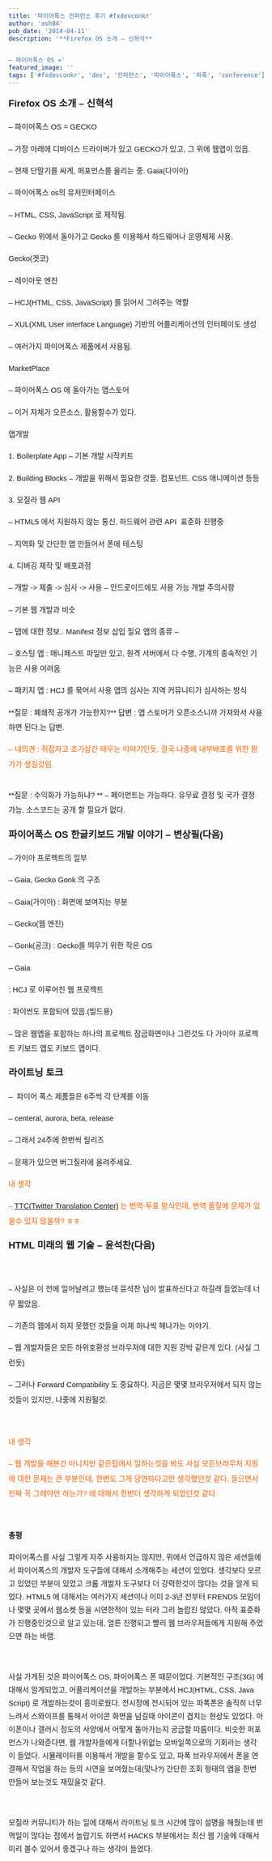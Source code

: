 ```yaml
---
title: '파이어폭스 컨퍼런스 후기 #fxdevconkr'
author: 'ash84'
pub_date: '2014-04-11'
description: '**Firefox OS 소개 – 신혁석**


– 파이어폭스 OS ='
featured_image: ''
tags: ['#fxdevconkr', 'dev', '컨퍼런스', '파이어폭스', '파폭', 'conference']
---
```



<font face="Arial" size="2"><span style="line-height: 2.0;">**<span style="font-size: 14pt;">Firefox OS 소개 – 신혁석</span>**</span></font>

<span style="font-size: 13px; line-height: 2.0; font-family: Arial;">  
</span>

<span style="font-size: 11pt; line-height: 2.0; font-family: Arial;">– 파이어폭스 OS = GECKO </span>

<span style="font-size: 11pt; line-height: 2.0; font-family: Arial;">– 가장 아래에 디바이스 드라이버가 있고 GECKO가 있고, 그 위에 웹앱이 있음. </span>

<span style="font-size: 11pt; line-height: 2.0; font-family: Arial;">– 현재 단말기를 싸게, 퍼포먼스를 올리는 중. Gaia(다이아) </span>

<span style="font-size: 11pt; line-height: 2.0; font-family: Arial;">– 파이어폭스 os의 유저인터페이스 </span>

<span style="font-size: 11pt; line-height: 2.0; font-family: Arial;">– HTML, CSS, JavaScript 로 제작됨. </span>

<span style="font-size: 11pt; line-height: 2.0; font-family: Arial;">– Gecko 위에서 돌아가고 Gecko 를 이용해서 하드웨어나 운영체제 사용. </span>

<span style="font-size: 13px; line-height: 2.0; font-family: Arial;">  
</span>

<span style="font-size: 11pt; line-height: 2.0; font-family: Arial;">Gecko(겟코) </span>

<span style="font-size: 11pt; line-height: 2.0; font-family: Arial;">– 레이아웃 엔진 </span>

<span style="font-size: 13px; line-height: 2.0; font-family: Arial;"><span style="font-size: 11pt;">– H</span><span style="font-size: 11pt;">C</span><span style="font-size: 11pt;">J(HTML, CSS, JavaScript) 를 읽어서 그려주는 역할 </span></span>

<span style="font-size: 13px; line-height: 2.0; font-family: Arial;"><span style="font-size: 11pt;">– XUL(XML User interface Language)</span><span style="font-size: 11pt;"> 기반의 어플리케이션의 인터페이도 생성 </span></span>

<span style="font-size: 11pt; line-height: 2.0; font-family: Arial;">– 여러가지 파이어폭스 제품에서 사용됨. </span>

<span style="font-size: 13px; line-height: 2.0; font-family: Arial;">  
</span>

<span style="font-size: 11pt; line-height: 2.0; font-family: Arial;">MarketPlace </span>

<span style="background-color: transparent; font-size: 11pt; line-height: 2.0; font-family: Arial;">– 파이어폭스 OS 에 돌아가는 앱스토어 </span>

<span style="background-color: transparent; font-size: 11pt; line-height: 2.0; font-family: Arial;"><span style="font-size: 11pt;">– 이거 자체가 오픈소스, 활용할수가 있다.  </span></span>

<span style="background-color: transparent; font-size: 13px; line-height: 2.0; font-family: Arial;">  
</span>

<span style="background-color: transparent; font-size: 11pt; line-height: 2.0; font-family: Arial;">앱개발 </span>

<span style="background-color: transparent; font-size: 13px; line-height: 2.0; font-family: Arial;">  
</span>

<span style="background-color: transparent; font-size: 11pt; line-height: 2.0; font-family: Arial;">1. Boilerplate App – 기본 개발 시작키트</span>

<span style="background-color: transparent; font-size: 13px; line-height: 2.0; font-family: Arial;"><span style="font-size: 11pt;">2. Building Blocks – 개발을 위해서 필요한 것들. 컴포넌트</span><span style="font-size: 11pt;">, CSS 애니메이션 등등 </span></span>

<span style="background-color: transparent; font-size: 11pt; line-height: 2.0; font-family: Arial;">3. 모질라 웹 API </span>

<span style="background-color: transparent; font-size: 11pt; line-height: 2.0; font-family: Arial;">– HTML5 에서 지원하지 않는 통신, 하드웨어 관련 API  표준화 진행중 </span>

<span style="background-color: transparent; font-size: 11pt; line-height: 2.0; font-family: Arial;">– 지역화 및 간단한 앱 만들어서 폰에 테스팅 </span>

<span style="background-color: transparent; font-size: 13px; line-height: 2.0; font-family: Arial;">  
</span>

<span style="background-color: transparent; font-size: 11pt; line-height: 2.0; font-family: Arial;">4. 디버깅 제작 및 배포과정 </span>

<span style="background-color: transparent; font-size: 11pt; line-height: 2.0; font-family: Arial;">– 개발 -> 제출 -> 심사 -> 사용 – 안드로이드에도 사용 가능 개발 주의사항 </span>

<span style="background-color: transparent; font-size: 11pt; line-height: 2.0; font-family: Arial;">– 기본 웹 개발과 비슷 </span>

<span style="background-color: transparent; font-size: 11pt; line-height: 2.0; font-family: Arial;">– 탭에 대한 정보.. Manifest 정보 삽입 필요 앱의 종류 –</span>

<span style="background-color: transparent; font-size: 11pt; line-height: 2.0; font-family: Arial;">– 호스팅 앱 : 매니페스트 파일만 있고, 원격 서버에서 다 수행, 기계의 종속적인 기능은 사용 어려움 </span>

<span style="background-color: transparent; font-size: 11pt; line-height: 2.0; font-family: Arial;">– 패키지 앱 : HCJ 를 묶어서 사용 앱의 심사는 지역 커뮤니티가 심사하는 방식</span>

<span style="font-size: 11pt;">  
</span>  
<span style="font-size: 11pt; line-height: 2.0; font-family: Arial;">**질문 : 폐쇄적 공개가 가능한지?**</span>  
<span style="font-size: 11pt; line-height: 2.0; font-family: Arial;">답변 : 앱 스토어가 오픈소스니까 가져와서 사용하면 된다.는 답변.</span>

<font face="Arial" size="2"><span style="line-height: 2.0;"><span style="font-size: 11pt; color: rgb(255, 94, 0);">– 내의견 :</span><span style="font-size: 11pt; color: rgb(255, 94, 0);"> 쥐잡자고 초가삼간 태우는 이야기인듯, 결국 나중에 내부배포를 위한 뭔가가 생길것임. </span>  
</span></font><span style="font-size: 11pt;">  
</span>

<span style="font-size: 11pt;">  
</span><span style="font-size: 11pt; line-height: 2.0; font-family: Arial;">**질문 : 수익화가 가능하냐? **</span>  
<span style="font-size: 11pt;">  
</span><span style="font-size: 11pt; line-height: 2.0; font-family: Arial;">– 페이먼트는 가능하다. 유무료 결정 및 국가 결정 가능, 소스코드는 공개 할 필요가 없다. </span>

<span style="font-size: 13px; line-height: 2.0; font-family: Arial;">  
</span>

<span style="font-size: 13px; line-height: 2.0; font-family: Arial;">  
</span>

<span style="font-size: 13px; line-height: 2.0; font-family: Arial;">  
</span>

<span style="font-size: 11pt; line-height: 2.0; font-family: Arial;">**<span style="font-size: 14pt;">파이어폭스 OS 한글키보드 개발 이야기 – 변상필(다음)</span>** </span>

<span style="font-size: 11pt; line-height: 2.0; font-family: Arial;">  
</span>

<span style="font-size: 11pt; line-height: 2.0; font-family: Arial;">– 가이아 프로젝트의 일부 </span>

<span style="font-size: 11pt; line-height: 2.0; font-family: Arial;">– Gaia, Gecko Gonk 의 구조 </span>

<span style="font-size: 13px; line-height: 2.0; font-family: Arial;">  
</span>

<span style="font-size: 13px; line-height: 2.0; font-family: Arial;"><span style="font-size: 11pt;">– Gaia(</span><span style="font-size: 11pt;">가이아) </span><span style="font-size: 11pt;">: 화면에 보여지는 부분 </span></span>

<span style="font-size: 13px; line-height: 2.0; font-family: Arial;"><span style="font-size: 11pt;">– Gecko(</span><span style="font-size: 11pt;">웹 엔진)</span></span>

<span style="font-size: 13px; line-height: 2.0; font-family: Arial;"><span style="font-size: 11pt;">– Gonk(</span><span style="font-size: 11pt;">공크) </span><span style="font-size: 11pt;">: Gecko를</span><span style="font-size: 11pt;"> 띄우기 위한 작은 OS </span></span>

<span style="font-size: 13px; line-height: 2.0; font-family: Arial;">  
</span>

<span style="font-size: 11pt; line-height: 2.0; font-family: Arial;">– Gaia </span>

<span style="font-size: 11pt; line-height: 2.0; font-family: Arial;">: HCJ 로 이루어진 웹 프로젝트 </span>

<span style="font-size: 11pt; line-height: 2.0; font-family: Arial;">: 파이썬도 포함되어 있음.(빌드용)</span>

<span style="font-size: 13px; line-height: 2.0; font-family: Arial;">  
</span>

<span style="font-size: 11pt; line-height: 2.0; font-family: Arial;">– 많은 웹앱을 포함하는 하나의 프로젝트 잠금화면이나 그런것도 다 가이아 프로젝트 키보드 앱도 키보드 앱이다.</span><span style="font-size: 11pt;">  
</span>

<span style="font-size: 13px; line-height: 2.0; font-family: Arial;">  
</span>

<span style="font-size: 13px; line-height: 2.0; font-family: Arial;">  
</span>

<span style="font-size: 11pt; line-height: 2.0; font-family: Arial;">**<span style="font-size: 14pt;">라이트닝 토크 </span>**</span>

<span style="font-size: 11pt; line-height: 2.0; font-family: Arial;">–  파이어 폭스 제품들은 6주씩 각 단계를 이동 </span>

<span style="font-size: 13px; line-height: 2.0; font-family: Arial;"><span style="font-size: 11pt;">– centeral</span><span style="font-size: 11pt;">, aurora, beta, release </span></span>

<span style="font-size: 11pt; line-height: 2.0; font-family: Arial;">– 그래서 24주에 한번씩 릴리즈 </span>

<span style="font-size: 11pt; line-height: 2.0; font-family: Arial;">– 문제가 있으면 버그질라에 올려주세요. </span>

<span style="font-size: 13px; line-height: 2.0; font-family: Arial;">  
</span>

<span style="font-size: 11pt; line-height: 2.0; font-family: Arial;"><span style="color: rgb(255, 94, 0);">내 생각 </span></span>

<span style="font-size: 11pt; line-height: 2.0; font-family: Arial;"><span style="color: rgb(255, 94, 0);">– [TTC(Twitter Translation Center)](https://translate.twitter.com/dashboard)</span><span style="color: rgb(255, 94, 0);"> 는 번역-투표 </span><span style="color: rgb(255, 94, 0);">방식인데, 번역 품질에 문제가 있을수 있지 않을까? ㅎㅎ</span></span><span style="font-size: 11pt; color: rgb(255, 94, 0);">  
</span>

<span style="font-size: 13px; line-height: 2.0; font-family: Arial;">  
</span>

<font face="Arial" size="2"><span style="line-height: 2.0;">**<span style="font-size: 14pt;">HTML 미래의 웹 기술 – 윤석찬(다음)</span>**</span></font>

<font face="Arial" size="2"><span style="line-height: 2.0;">  
</span></font>

<font face="Arial" size="2"><span style="line-height: 2.0;">–<span style="font-size: 11pt;"> 사실은 이 전에 일어날려고 했는데 윤석찬 님이 발표하신다고 하길래 들었는데 너무 짧았음. </span></span></font>

<font face="Arial" size="2"><span style="line-height: 2; font-size: 11pt;">– 기존의 웹에서 하지 못했던 것들을 이제 하나씩 해나가는 이야기. </span></font>

<font face="Arial" size="2"><span style="line-height: 2; font-size: 11pt;">– 웹 개발자들은 모든 하위호환성 브라우저에 대한 지원 강박 같은게 있다. (사실 그런듯)</span></font>

<font face="Arial" size="2"><span style="line-height: 2; font-size: 11pt;">– 그러나 Forward Compatibility 도 중요하다. 지금은 몇몇 브라우저에서 되지 않는것들이 있지만, 나중에 지원될것. </span></font>

<font face="Arial" size="2"><span style="line-height: 2.0;">  
</span></font>

<font face="Arial" size="2"><span style="line-height: 2; color: rgb(255, 94, 0); font-size: 11pt;">내 생각</span></font>

<font face="Arial" size="2"><span style="line-height: 2; color: rgb(255, 94, 0); font-size: 11pt;">– 웹 개발을 해본건 아니지만 같은팀에서 일하는것을 봐도 사실 모든브라우저 지원에 대한 문제는 큰 부분인데, 한번도 그게 당연하다고만 생각했던것 같다. 들으면서 진짜 꼭 그래야만 하는가? 에 대해서 한번더 생각하게 되었던것 같다. </span></font>

<font face="Arial" size="2"><span style="line-height: 2.0;">  
</span></font>

<font face="Arial" size="2"><span style="line-height: 2.0;">**<span style="font-size: 11pt;">총평 </span>**</span></font>

<font face="Arial" size="2"><span style="line-height: 26px; font-size: 11pt;">파이어폭스를 사실 그렇게 자주 사용하지는 않지만, 위에서 언급하지 않은 세션들에서 파이어폭스의 개발자 도구들에 대해서 소개해주는 세션이 있었다. 생각보다 모르고 있었던 부분이 있었고 크롬 개발자 도구보다 더 강력한것이 많다는 것을 알게 되었다. HTML5 에 대해서는 여러가지 세션이나 이미 2-3년 전부터 FRENDS 모임이나 몇몇 곳에서 웹소켓 등을 시연한적이 있는 터라 그리 놀랍진 않았다. 아직 표준화가 진행중인것으로 알고 있는데, 얼른 진행되고 빨리 웹 브라우저들에게 지원해 주었으면 하는 바램. </span></font>

<font face="Arial" size="2"><span style="line-height: 26px;">  
</span></font>

<font face="Arial" size="2"><span style="line-height: 26px; font-size: 11pt;">사실 가게된 것은 파이어폭스 OS, 파이어폭스 폰 때문이었다. 기본적인 구조(3G) 에 대해서 알게되었고, 어플리케이션을 개발하는 부분에서 HCJ(HTML, CSS, Java Script) 로 개발하는것이 흥미로웠다. 전시장에 전시되어 있는 파폭폰은 솔직히 너무 느려서 스와이프를 통해서 아이콘 화면을 넘길때 아이콘이 겹치는 현상도 있었다. 아이폰이나 갤러시 정도의 사양에서 어떻게 돌아가는지 궁금할 따름이다. 비슷한 퍼포먼스가 나와준다면, 웹 개발자들에게 더할나위없는 모바일쪽으로의 기회라는 생각이 들었다. 시뮬레이터를 이용해서 개발을 할수도 있고, 파폭 브라우저에서 폰을 연결해서 작업을 하는 등의 시연을 보여줬는데(맞나?) 간단한 조회 형태의 앱을 한번 만들어 보는것도 재밌을것 같다. </span></font>

<font face="Arial" size="2"><span style="line-height: 26px;">  
</span></font>

<font face="Arial" size="2"><span style="line-height: 26px; font-size: 11pt;">모질라 커뮤니티가 하는 일에 대해서 라이트닝 토크 시간에 많이 설명을 해줬는데 번역일이 많다는 점에서 놀랍기도 하면서 HACKS 부분에서는 최신 웹 기술에 대해서 미리 볼수 있어서 좋겠구나 하는 생각이 들었다. </span></font>

<font face="Arial" size="2"><span style="line-height: 26px;">  
</span></font>

<font face="Arial" size="2"></font>

<span style="font-size: 13px; line-height: 2.0; font-family: Arial;">  
</span>

<span style="font-size: 13px; line-height: 2.0; font-family: Arial;">  
</span>



